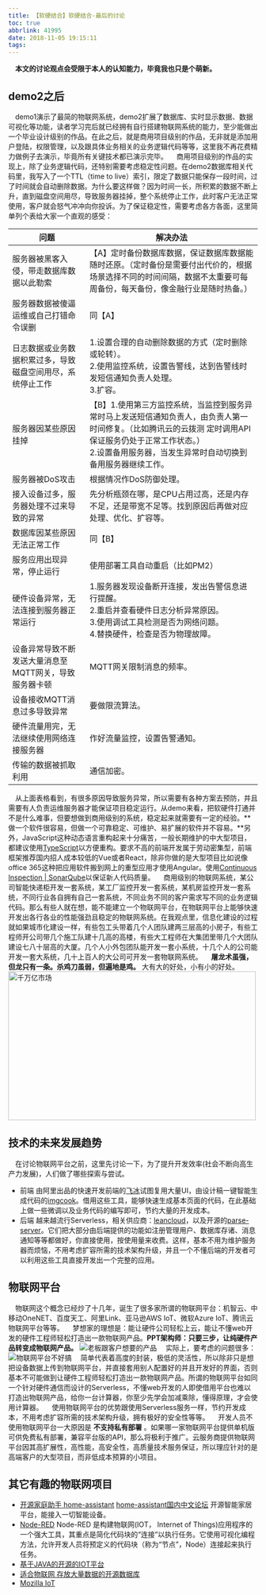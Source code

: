 ```yaml
---
title: 【软硬结合】软硬结合-最后的讨论
toc: true
abbrlink: 41995
date: 2018-11-05 19:15:11
tags:
---
```


&emsp;__本文的讨论观点会受限于本人的认知能力，毕竟我也只是个萌新。__

## demo2之后
&emsp;demo1演示了最简的物联网系统，demo2扩展了数据库、实时显示数据、数据可视化等功能，读者学习完后就已经拥有自行搭建物联网系统的能力，至少能做出一个毕业设计级别的作品。在此之后，就是商用项目级别的作品，无非就是添加用户登陆，权限管理，以及跟具体业务相关的业务逻辑代码等等，这里我不再花费精力做例子去演示，毕竟所有关键技术都已演示完毕。
&emsp;商用项目级别的作品的实现上，除了业务逻辑代码，还特别需要考虑稳定性问题。在demo2数据库相关代码里，我写入了一个TTL（time to live）索引，限定了数据只能保存一段时间，过了时间就会自动删除数据。为什么要这样做？因为时间一长，所积累的数据不断上升，直到磁盘空间用尽，导致服务器挂掉，整个系统停止工作，此时客户无法正常使用，客户就会怒气冲冲向你投诉。为了保证稳定性，需要考虑各方各面，这里简单列个表给大家一个直观的感受：


问题|解决办法
---|---
服务器被黑客入侵，带走数据库数据以此勒索| 【A】定时备份数据库数据，保证数据库数据能随时还原。（定时备份是需要付出代价的，根据场景选择不同的时间间隔，数据不太重要可每周备份，每天备份，像金融行业是随时热备。）
服务器数据被傻逼运维或自己打错命令误删| 同【A】
日志数据或业务数据积累过多，导致磁盘空间用尽，系统停止工作| 1.设置合理的自动删除数据的方式（定时删除或轮转）。<br> 2.使用监控系统，设置告警线，达到告警线时发短信通知负责人处理。<br>3.扩容。
服务器因某些原因挂掉| 【B】1.使用第三方监控系统，当监控到服务异常时马上发送短信通知负责人，由负责人第一时间修复。（比如腾讯云的云拨测 定时调用API保证服务仍处于正常工作状态。）<br>2.设置备用服务器，当发生异常时自动切换到备用服务器继续工作。
服务器被DoS攻击| 根据情况作DoS防御处理。
接入设备过多，服务器处理不过来导致的异常| 先分析瓶颈在哪，是CPU占用过高，还是内存不足，还是带宽不足等。找到原因后再做对应处理、优化、扩容等。
数据库因某些原因无法正常工作| 同【B】
服务应用出现异常，停止运行| 使用部署工具自动重启（比如PM2）
硬件设备异常，无法连接到服务器正常运行| 1.服务器发现设备断开连接，发出告警信息进行提醒。<br>2.重启并查看硬件日志分析异常原因。<br>3.使用调试工具检测是否为网络问题。<br>4.替换硬件，检查是否为物理故障。
设备异常导致不断发送大量消息至MQTT网关，导致服务器卡顿| MQTT网关限制消息的频率。
设备接收MQTT消息过多导致异常| 要做限流算法。
硬件流量用完，无法继续使用网络连接服务器| 作好流量监控，设置告警通知。
传输的数据被抓取利用| 通信加密。

&emsp;从上面表格看到，有很多原因导致服务异常，所以需要有各种方案去预防，并且需要有人负责运维服务器才能保证项目稳定运行。从demo来看，把软硬件打通并不是什么难事，但要想做到商用级别的系统，稳定起来就需要有一定的经验。**做一个软件很容易，但做一个可靠稳定、可维护、易扩展的软件并不容易。**另外，JavaScript这种动态语言重构起来十分痛苦，一般长期维护的中大型项目，都建议使用[TypeScript](https://www.tslang.cn/)以方便重构。要求不高的前端开发属于劳动密集型，前端框架推荐国内招人成本较低的Vue或者React，除非你做的是大型项目比如说像office 365这种把应用软件搬到网上的重型应用才使用Angular。使用[Continuous Inspection | SonarQube](https://www.sonarqube.org/)以保证新人代码质量。
&emsp;商用级别的物联网系统，某公司智能快递柜开发一套系统，某工厂监控开发一套系统，某机房监控开发一套系统，不同行业各自拥有自己一套系统，不同业务不同的客户需求写不同的业务逻辑代码。那么有些人就在想，能不能建立一个物联网平台，在物联网平台上能够快速开发出各行各业的性能强劲且稳定的物联网系统。在我观点里，信息化建设的过程就如果城市化建设一样，有些包工头带着几个人团队建两三层高的小房子，有些工程师开公司带几个施工队建十几高的高楼，有些大工程师在大集团里带几个大团队建设七八十层高的大厦。几个人小外包团队能开发一套小系统，十几个人的公司能开发一套大系统，几十上百人的大公司可开发一套物联网系统。
&emsp;__屠龙术虽强，但龙只有一条。杀鸡刀虽弱，但遍地是鸡。__ 大有大的好处，小有小的好处。
<img alt="千万亿市场" src="/blog/blog_images/千万亿市场.webp" style="width:500px;height:300px;">

## 技术的未来发展趋势
&emsp;在讨论物联网平台之前，这里先讨论一下，为了提升开发效率(社会不断向高生产力发展)，人们做了哪些探索与尝试。
- 前端
由阿里出品的快速开发前端的[飞冰](https://alibaba.github.io/ice)试图复用大量UI，由设计稿一键智能生成代码的[imgcook](https://imgcook.taobao.org/)。借用这些工具，能够快速生成基本页面的代码，在此基础上做一些微调以及业务代码的编写即可，节约大量的开发成本。
- 后端
越来越流行Serverless，相关供应商：[leancloud](https://leancloud.cn/)，以及开源的[parse-server](https://github.com/parse-community/parse-server)。它们把大部分由后端提供的功能如注册管理用户、数据库存诸、消息通知等等都做好，你直接使用，按使用量来收费。这样，基本不用为维护服务器而烦恼，不用考虑扩容所需的技术架构升级，并且一个不懂后端的开发者可以利用这些工具直接开发出一个完整的应用。

## 物联网平台
&emsp;物联网这个概念已经炒了十几年，诞生了很多家所谓的物联网平台：机智云、中移动OneNET、百度天工、阿里Link、亚马逊AWS IoT、微软Azure IoT、腾讯云物联网平台等等。
&emsp;梦想家的理想是：能让硬件公司轻松上云，能让不懂web开发的硬件工程师轻松打造出一款物联网产品。__PPT架构师：只要三步，让纯硬件产品转变成物联网产品。__
![老板跟客户想要的产品](/blog/blog_images/老板跟客户想要的产品.webp)
&emsp;实际上，要考虑的问题很多：
![物联网平台不好搞](/blog/blog_images/物联网平台不好搞.webp)
&emsp;简单代表着高度的封装，极低的灵活性，所以除非只是想把设备数据上传到物联网平台，并直接套用别人配置好的并且开发好的界面，否则基本不可能做到让硬件工程师轻松打造出一款物联网产品。所谓的物联网平台如同一个针对硬件通信而设计的Serverless，不懂web开发的人即使借用平台也难以打造出物联网产品，给你一台计算器，你至少先学会加减乘除，懂得原理，才会使用计算器。
&emsp;使用物联网平台的优势跟使用Serverless服务一样，节约开发成本，不用考虑扩容所需的技术架构升级，拥有极好的安全性等等。
&emsp;开发人员不使用物联网平台一大原因是 __不支持私有部署__ 。如果哪一家物联网平台提供单机版可供免费私有部署，兼容平台版的API，那么将极利于推广。云服务商提供物联网平台因其高扩展性，高性能，高安全性，高质量技术服务保证，所以理应针对的是高端客户的大型项目，而非低成本预算的小项目。


## 其它有趣的物联网项目
- [开源家庭助手 home-assistant](https://www.home-assistant.io/) [home-assistant国内中文论坛](https://bbs.hassbian.com)
开源智能家居平台，能接入一切智能设备。
- [Node-RED](https://nodered.org/)
Node-RED 是构建物联网(IOT， Internet of Things)应用程序的一个强大工具，其重点是简化代码块的“连接”以执行任务。它使用可视化编程方法，允许开发人员将预定义的代码块（称为“节点”，Node）连接起来执行任务。
- [基于JAVA的开源的IOT平台](https://github.com/thingsboard/thingsboard)
- [适合物联网 存放大量数据的开源数据库](https://github.com/taosdata/TDengine)
- [Mozilla IoT](https://iot.mozilla.org/)

